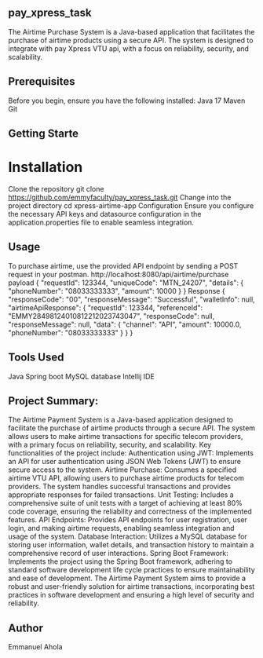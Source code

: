 ## pay_xpress_task
The Airtime Purchase System is a Java-based application that facilitates the purchase of airtime products using a secure API. The system is designed to integrate with pay Xpress VTU api, with a focus on reliability, security, and scalability.
## Prerequisites
Before you begin, ensure you have the following installed:
Java 17 Maven Git
## Getting Starte
# Installation
Clone the repository git clone https://github.com/emmyfaculty/pay_xpress_task.git
Change into the project directory
cd xpress-airtime-app Configuration Ensure you configure the necessary API keys and datasource configuration in the application.properties file to enable seamless integration.
## Usage
To purchase airtime, use the provided API endpoint by sending a POST request in your postman. http://localhost:8080/api/airtime/purchase
payload 
{ 
  "requestId": 123344, 
  "uniqueCode": "MTN_24207",
  "details": { "phoneNumber": "08033333333", 
                "amount": 10000 
                } 
  }
Response
{ 
  "responseCode": "00", 
  "responseMessage": "Successful", 
  "walletInfo": null, 
  "airtimeApiResponse": { "requestId": 123344, 
                          "referenceId": "EMMY28498124010812212023743047", 
                          "responseCode": null, 
                          "responseMessage": null, 
                          "data": { "channel": "API", 
                                    "amount": 10000.0, 
                                    "phoneNumber": "08033333333" } 
                         } 
    }
## Tools Used
Java Spring boot MySQL database Intellij IDE
## Project Summary:
The Airtime Payment System is a Java-based application designed to facilitate the purchase of airtime products through a secure API. The system allows users to make airtime transactions for specific telecom providers, with a primary focus on reliability, security, and scalability. Key functionalities of the project include:
Authentication using JWT: Implements an API for user authentication using JSON Web Tokens (JWT) to ensure secure access to the system.
Airtime Purchase: Consumes a specified airtime VTU API, allowing users to purchase airtime products for telecom providers. The system handles successful transactions and provides appropriate responses for failed transactions.
Unit Testing: Includes a comprehensive suite of unit tests with a target of achieving at least 80% code coverage, ensuring the reliability and correctness of the implemented features.
API Endpoints: Provides API endpoints for user registration, user login, and making airtime requests, enabling seamless integration and usage of the system.
Database Interaction: Utilizes a MySQL database for storing user information, wallet details, and transaction history to maintain a comprehensive record of user interactions.
Spring Boot Framework: Implements the project using the Spring Boot framework, adhering to standard software development life cycle practices to ensure maintainability and ease of development.
The Airtime Payment System aims to provide a robust and user-friendly solution for airtime transactions, incorporating best practices in software development and ensuring a high level of security and reliability.
## Author
Emmanuel Ahola
